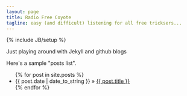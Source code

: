 ```yaml
---
layout: page
title: Radio Free Coyote
tagline: easy (and difficult) listening for all free tricksers... 
---
```

{% include JB/setup %}

Just playing around with Jekyll and github blogs

Here's a sample "posts list".

<ul class="posts">
  {% for post in site.posts %}
    <li><span>{{ post.date | date_to_string }}</span> &raquo; <a href="{{ BASE_PATH }}{{ post.url }}">{{ post.title }}</a></li>
  {% endfor %}
</ul>



